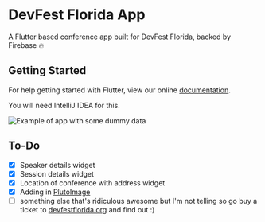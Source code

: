 # DevFest Florida App

A Flutter based conference app built for DevFest Florida, backed by Firebase 🔥

## Getting Started

For help getting started with Flutter, view our online
[documentation](http://flutter.io/).

You will need IntelliJ IDEA for this.

![Example of app with some dummy data](https://github.com/miketraverso/devfest_florida_app/blob/master/devfestflorida-flutter.gif "Example")

## To-Do
- [x]  Speaker details widget
- [x] Session details widget
- [x] Location of conference with address widget
- [x] Adding in [PlutoImage](https://github.com/FaisalAbid/pluto)
- [ ] something else that's ridiculous awesome but I'm not telling so go buy a ticket to [devfestflorida.org](https://devfestflorida.org) and find out :)

